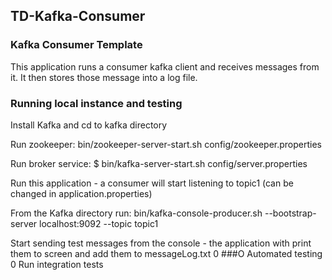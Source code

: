 ## TD-Kafka-Consumer

### Kafka Consumer Template

This application runs a consumer kafka client and receives messages from it.
It then stores those message into a log file.

### Running local instance and testing
Install Kafka and cd to kafka directory

Run zookeeper: 
bin/zookeeper-server-start.sh config/zookeeper.properties

Run broker service:
$ bin/kafka-server-start.sh config/server.properties

Run this application - a consumer will start listening to topic1 (can be changed in application.properties)

From the Kafka directory run:
bin/kafka-console-producer.sh --bootstrap-server localhost:9092 --topic topic1

Start sending test messages from the console - the application with print them to screen and add them
to messageLog.txt
  0
###O Automated testing  0
Run integration tests
